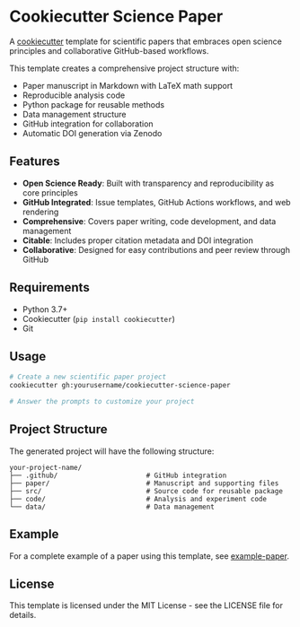 # Cookiecutter Science Paper

A [cookiecutter](https://github.com/cookiecutter/cookiecutter) template for scientific papers that embraces open science principles and collaborative GitHub-based workflows.

This template creates a comprehensive project structure with:

- Paper manuscript in Markdown with LaTeX math support
- Reproducible analysis code
- Python package for reusable methods
- Data management structure
- GitHub integration for collaboration
- Automatic DOI generation via Zenodo

## Features

- **Open Science Ready**: Built with transparency and reproducibility as core principles
- **GitHub Integrated**: Issue templates, GitHub Actions workflows, and web rendering
- **Comprehensive**: Covers paper writing, code development, and data management
- **Citable**: Includes proper citation metadata and DOI integration
- **Collaborative**: Designed for easy contributions and peer review through GitHub

## Requirements

- Python 3.7+
- Cookiecutter (`pip install cookiecutter`)
- Git

## Usage

```bash
# Create a new scientific paper project
cookiecutter gh:yourusername/cookiecutter-science-paper

# Answer the prompts to customize your project
```

## Project Structure

The generated project will have the following structure:

```
your-project-name/
├── .github/                      # GitHub integration
├── paper/                        # Manuscript and supporting files
├── src/                          # Source code for reusable package
├── code/                         # Analysis and experiment code
└── data/                         # Data management
```

## Example

For a complete example of a paper using this template, see [example-paper](https://github.com/yourusername/example-paper).

## License

This template is licensed under the MIT License - see the LICENSE file for details.
